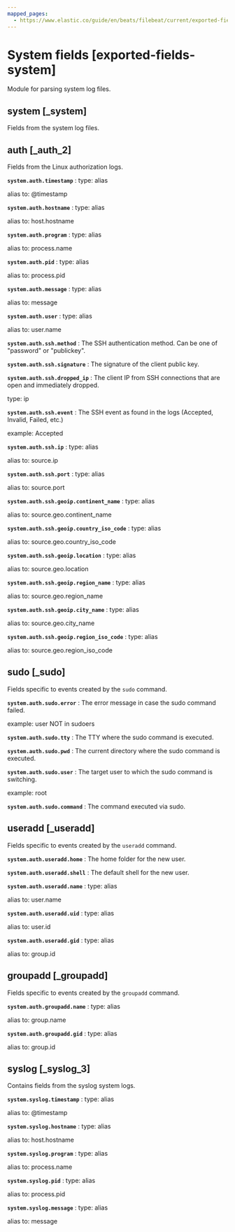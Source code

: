 ```yaml
---
mapped_pages:
  - https://www.elastic.co/guide/en/beats/filebeat/current/exported-fields-system.html
---
```


# System fields [exported-fields-system]

Module for parsing system log files.


## system [_system]

Fields from the system log files.


## auth [_auth_2]

Fields from the Linux authorization logs.

**`system.auth.timestamp`**
:   type: alias

alias to: @timestamp


**`system.auth.hostname`**
:   type: alias

alias to: host.hostname


**`system.auth.program`**
:   type: alias

alias to: process.name


**`system.auth.pid`**
:   type: alias

alias to: process.pid


**`system.auth.message`**
:   type: alias

alias to: message


**`system.auth.user`**
:   type: alias

alias to: user.name


**`system.auth.ssh.method`**
:   The SSH authentication method. Can be one of "password" or "publickey".


**`system.auth.ssh.signature`**
:   The signature of the client public key.


**`system.auth.ssh.dropped_ip`**
:   The client IP from SSH connections that are open and immediately dropped.

type: ip


**`system.auth.ssh.event`**
:   The SSH event as found in the logs (Accepted, Invalid, Failed, etc.)

example: Accepted


**`system.auth.ssh.ip`**
:   type: alias

alias to: source.ip


**`system.auth.ssh.port`**
:   type: alias

alias to: source.port


**`system.auth.ssh.geoip.continent_name`**
:   type: alias

alias to: source.geo.continent_name


**`system.auth.ssh.geoip.country_iso_code`**
:   type: alias

alias to: source.geo.country_iso_code


**`system.auth.ssh.geoip.location`**
:   type: alias

alias to: source.geo.location


**`system.auth.ssh.geoip.region_name`**
:   type: alias

alias to: source.geo.region_name


**`system.auth.ssh.geoip.city_name`**
:   type: alias

alias to: source.geo.city_name


**`system.auth.ssh.geoip.region_iso_code`**
:   type: alias

alias to: source.geo.region_iso_code



## sudo [_sudo]

Fields specific to events created by the `sudo` command.

**`system.auth.sudo.error`**
:   The error message in case the sudo command failed.

example: user NOT in sudoers


**`system.auth.sudo.tty`**
:   The TTY where the sudo command is executed.


**`system.auth.sudo.pwd`**
:   The current directory where the sudo command is executed.


**`system.auth.sudo.user`**
:   The target user to which the sudo command is switching.

example: root


**`system.auth.sudo.command`**
:   The command executed via sudo.



## useradd [_useradd]

Fields specific to events created by the `useradd` command.

**`system.auth.useradd.home`**
:   The home folder for the new user.


**`system.auth.useradd.shell`**
:   The default shell for the new user.


**`system.auth.useradd.name`**
:   type: alias

alias to: user.name


**`system.auth.useradd.uid`**
:   type: alias

alias to: user.id


**`system.auth.useradd.gid`**
:   type: alias

alias to: group.id



## groupadd [_groupadd]

Fields specific to events created by the `groupadd` command.

**`system.auth.groupadd.name`**
:   type: alias

alias to: group.name


**`system.auth.groupadd.gid`**
:   type: alias

alias to: group.id



## syslog [_syslog_3]

Contains fields from the syslog system logs.

**`system.syslog.timestamp`**
:   type: alias

alias to: @timestamp


**`system.syslog.hostname`**
:   type: alias

alias to: host.hostname


**`system.syslog.program`**
:   type: alias

alias to: process.name


**`system.syslog.pid`**
:   type: alias

alias to: process.pid


**`system.syslog.message`**
:   type: alias

alias to: message


